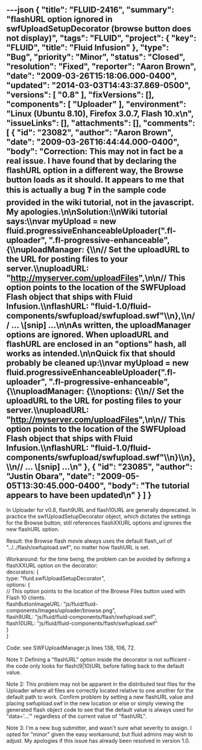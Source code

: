 ---json
{
  "title": "FLUID-2416",
  "summary": "flashURL option ignored in swfUploadSetupDecorator (browse button does not display)",
  "tags": "FLUID",
  "project": {
    "key": "FLUID",
    "title": "Fluid Infusion"
  },
  "type": "Bug",
  "priority": "Minor",
  "status": "Closed",
  "resolution": "Fixed",
  "reporter": "Aaron Brown",
  "date": "2009-03-26T15:18:06.000-0400",
  "updated": "2014-03-03T14:43:37.869-0500",
  "versions": [
    "0.8"
  ],
  "fixVersions": [],
  "components": [
    "Uploader"
  ],
  "environment": "Linux (Ubuntu 8.10), Firefox 3.0.7, Flash 10.x\n",
  "issueLinks": [],
  "attachments": [],
  "comments": [
    {
      "id": "23082",
      "author": "Aaron Brown",
      "date": "2009-03-26T16:44:44.000-0400",
      "body": "Correction:  This may not in fact be a real issue.  I have found that by declaring the flashURL option in a different way, the Browse button loads as it should.  It appears to me that this is actually a bug :question: in the sample code provided in the wiki tutorial, not in the javascript.  My apologies.\n\nSolution:\\\nWiki tutorial says:\\\nvar myUpload = new fluid.progressiveEnhanceableUploader(\".fl-uploader\", \".fl-progressive-enhanceable\", {\\\nuploadManager: {\\\n// Set the uploadURL to the URL for posting files to your server.\\\nuploadURL: \"<http://myserver.com/uploadFiles>\",\n\n// This option points to the location of the SWFUpload Flash object that ships with Fluid Infusion.\\\nflashURL: \"fluid-1.0/fluid-components/swfupload/swfupload.swf\"\\\n},\\\n// ... \\[snip] ...\n\nAs written, the uploadManager options are ignored. When uploadURL and flashURL are enclosed in an \"options\" hash, all works as intended.\n\nQuick fix that should probably be cleaned up:\\\nvar myUpload = new fluid.progressiveEnhanceableUploader(\".fl-uploader\", \".fl-progressive-enhanceable\", {\\\nuploadManager: {\\\noptions: {\\\n// Set the uploadURL to the URL for posting files to your server.\\\nuploadURL: \"<http://myserver.com/uploadFiles>\",\n\n// This option points to the location of the SWFUpload Flash object that ships with Fluid Infusion.\\\nflashURL: \"fluid-1.0/fluid-components/swfupload/swfupload.swf\"\\\n}\\\n},\\\n// ... \\[snip] ...\n"
    },
    {
      "id": "23085",
      "author": "Justin Obara",
      "date": "2009-05-05T13:30:45.000-0400",
      "body": "The tutorial appears to have been updated\n"
    }
  ]
}
---
In Uploader for v0.8, flash9URL and flash10URL are generally deprecated.  In practice the swfUploadSetupDecorator object, which dictates the settings for the Browse button, still references flashXXURL options and ignores the new flashURL option.

Result: the Browse flash movie always uses the default flash\_url of "../../flash/swfupload.swf", no matter how flashURL is set.

Workaround: for the time being, the problem can be avoided by defining a flashXXURL option on the decorator:\
decorators: {\
type: "fluid.swfUploadSetupDecorator",\
options: {\
// This option points to the location of the Browse Files button used with Flash 10 clients.\
flashButtonImageURL: "js/fluid/fluid-components/images/uploader/browse.png",\
flash9URL: "js/fluid/fluid-components/flash/swfupload.swf",\
flash10URL: "js/fluid/fluid-components/flash/swfupload.swf"\
}\
}

Code: see SWFUploadManager.js lines 138, 106, 72.

Note 1: Defining a "flashURL" option inside the decorator is not sufficient - the code only looks for flash(9|10)URL before falling back to the default value.

Note 2: This problem may not be apparent in the distributed test files for the Uploader where all files are correctly located relative to one another for the default path to work.  Confirm problem by setting a new flashURL value and placing swfupload.swf in the new location or else or simply viewing the generated flash object code to see that the default value is always used for "data='...'" regardless of the current value of "flashURL".

Note 3: I'm a new bug submitter, and wasn't sure what severity to assign.  I opted for "minor" given the easy workaround, but fluid admins may wish to adjust.  My apologies if this issue has already been resolved in version 1.0.

        